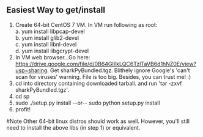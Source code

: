 ## Easiest Way to get/install
1. Create 64-bit CentOS 7 VM. In VM run following as root:<br>
    a. yum install libpcap-devel<br>
    b. yum install glib2-devel<br>
    c. yum install libnl-devel<br>
    d. yum install libgcrypt-devel<br>
2. In VM web browser...Go here: https://drive.google.com/file/d/0B64GIIlkLQC6TzlTaVB6d1hNZ0E/view?usp=sharing. Get sharkPyBundled.tgz. Blithely ignore Google's 'can't scan for viruses' warning. File is too big. Besides, you can trust me! :)<br>
3. cd into directory containing downloaded tarball. and run 'tar -zxvf sharkPyBundled.tgz'.<br>
4. cd sp<br>
5. sudo ./setup.py install --or-- sudo python setup.py install<br>
6. profit!<br>

#Note
Other 64-bit linux distros should work as well. However, you'll still need to install the above libs (in step 1) or equivalent.
